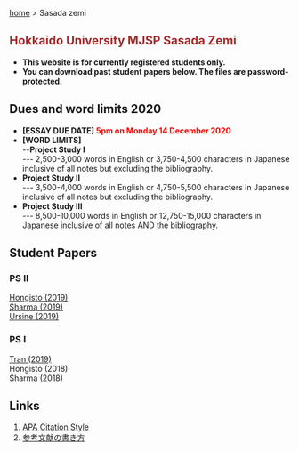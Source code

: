 [home](https://hirosasada.github.io/) > Sasada zemi  
## <font color="BROWN">Hokkaido University MJSP Sasada Zemi</font>
- **This website is for currently registered students only.**  
- **You can download past student papers below. The files are password-protected.**  

## Dues and word limits 2020
- **[ESSAY DUE DATE] <font color="RED">5pm on Monday 14 December 2020</font>** 
- **[WORD LIMITS]**  
--**Project Study I**  
--- 2,500-3,000 words in English or 3,750-4,500 characters in Japanese inclusive of all notes but excluding the bibliography.
- **Project Study II**  
--- 3,500-4,000 words in English or 4,750-5,500 characters in Japanese inclusive of all notes but excluding the bibliography.
- **Project Study III**  
--- 8,500-10,000 words in English or 12,750-15,000 characters in Japanese inclusive of all notes AND the bibliography.

## Student Papers  
### PS II  
[Hongisto (2019)](https://drive.google.com/open?id=1Oi_XKPILQX1_RnChU3e2Mzz1igNjNg6J)     
[Sharma (2019)](https://drive.google.com/open?id=1lbecq7kqVyv3qxdXi7ekeqMHd3ToPW7V)  
[Ursine (2019)](https://drive.google.com/open?id=1sJwIX0JBB8jWjEyC0M3zxhthvcbb9FOM)  
### PS I  
[Tran (2019)](https://drive.google.com/open?id=1Ke9wG7MA8LXud2AAlEtEMFKfGAicrtiL)  
Hongisto (2018)     
Sharma (2018)  

## Links   
1. [APA Citation Style](https://www.citationmachine.net/apa/cite-a-book)  
2. [参考文献の書き方](https://www.library.osaka-u.ac.jp/doc/2013_Writing_references.pdf)  
